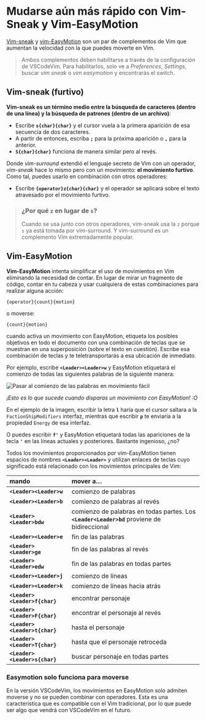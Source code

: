 # Mudarse aún más rápido con Vim-Sneak y Vim-EasyMotion

[Vim-sneak](https://github.com/justinmk/vim-sneak) y [vim-EasyMotion](https://github.com/easymotion/vim-easymotion) son un par de complementos de Vim que aumentan la velocidad con la que puedes moverte en Vim.

> Ambos complementos deben habilitarse a través de la configuración de VSCodeVim. Para habilitarlos, solo ve a *Preferences*, *Settings*, buscar *vim sneak* o *vim easymotion* y encontrarás el switch.

## Vim-sneak (furtivo)

**Vim-sneak es un término medio entre la búsqueda de caracteres (dentro de una línea) y la búsqueda de patrones (dentro de un archivo)**:

- Escribe **`s{char}{char}`** y el cursor vuela a la primera aparición de esa secuencia de dos caracteres.
- A partir de entonces, escriba **`;`** para la próxima aparición o **`,`** para la anterior.
- **`S{char}{char}`** funciona de manera similar pero al revés.

Donde *vim-surround* extendió el lenguaje secreto de Vim con un operador, *vim-sneak* hace lo mismo pero con un movimiento: **el movimiento furtivo**. Como tal, puedes usarlo en combinación con otros operadores:

- Escribe **`{operator}z{char}{char}`** y el operador se aplicará sobre el texto atravesado por el movimiento furtivo.

> ### ¿Por qué `z` en lugar de `s`?
>
> Cuando se usa junto con otros operadores, vim-sneak usa la `z` porque `s` ya está tomada por vim-surround. Y vim-surround es un complemento Vim extremadamente popular.

## Vim-EasyMotion

**Vim-EasyMotion** intenta simplificar el uso de movimientos en Vim eliminando la necesidad de contar. En lugar de mirar un fragmento de código, contar en tu cabeza y usar cualquiera de estas combinaciones para realizar alguna acción:

```text
{operator}{count}{motion}
```

o moverse:

```text
{count}{motion}
```

cuando activa un movimiento con EasyMotion, etiqueta los posibles objetivos en todo el documento con una combinación de teclas que se muestran en una superposición (sobre el texto en cuestión). Escribe esa combinación de teclas y te teletransportarás a esa ubicación de inmediato.

Por ejemplo, escribe **`<Leader><Leader>w`** y EasyMotion etiquetará el comienzo de todas las siguientes palabras de la siguiente manera:

![Pasar al comienzo de las palabras en movimiento fácil](https://www.barbarianmeetscoding.com/images/vscodevim-easymotion.jpg)

*¡Esto es lo que sucede cuando disparas un movimiento con EasyMotion! :O*

En el ejemplo de la imagen, escribir la letra **`l`** haría que el cursor saltara a la `FactionShipModifiers` interfaz, mientras que escribir **`p`** te enviaría a la propiedad `Energy` de esa interfaz.

O puedes escribir **`f'`** y EasyMotion etiquetará todas las apariciones de la tecla **`'`** en las líneas actuales y posteriores. Bastante ingenioso, ¿no?

Todos los movimientos proporcionados por vim-EasyMotion tienen espacios de nombres **`<Leader><Leader>`** y utilizan enlaces de teclas cuyo significado está relacionado con los movimientos principales de Vim:

| mando         | mover a…                                                     |
| :------------ | :----------------------------------------------------------- |
| **`<Leader><Leader>w`**       | comienzo de palabras                                         |
| **`<Leader><Leader>b`**       | comienzo de palabras al revés                                |
| **`<Leader><Leader>bdw`**     | comienzo de palabras en todas partes. Los **`<Leader<Leader>bd`** proviene de bidireccional |
| **`<Leader><Leader>e`**       | fin de las palabras                                          |
| **`<Leader><Leader>ge`**      | fin de las palabras al revés                                 |
| **`<Leader><Leader>edw`**     | fin de las palabras en todas partes                          |
| **`<Leader><Leader>j`**       | comienzo de líneas                                           |
| **`<Leader><Leader>k`**       | comienzo de líneas hacia atrás                               |
| **`<Leader><Leader>f{char}`** | encontrar personaje                                          |
| **`<Leader><Leader>F{char}`** | encontrar el personaje al revés                              |
| **`<Leader><Leader>t{char}`** | hasta el personaje                                           |
| **`<Leader><Leader>T{char}`** | hasta que el personaje retroceda                             |
| **`<Leader><Leader>s{char}`** | buscar personaje en todas partes                             |

### Easymotion solo funciona para moverse

En la versión VSCodeVim, los movimientos en EasyMotion solo admiten moverse y no se pueden combinar con operadores. Esta es una característica que es compatible con el Vim tradicional, por lo que puede ser algo que vendrá con VSCodeVim en el futuro.
